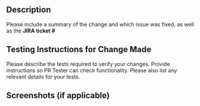 ## Description
Please include a summary of the change and which issue was fixed, as well as the **JIRA ticket #**


## Testing Instructions for Change Made
Please describe the tests required to verify your changes. Provide instructions so PR Tester can check functionality. Please also list any relevant details for your tests.


## Screenshots (if applicable)

